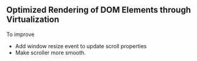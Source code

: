## Optimized Rendering of DOM Elements through Virtualization

 To improve 
 - Add window resize event to update scroll properties
 - Make scroller more smooth.
